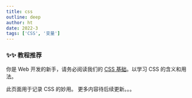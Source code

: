 ```yaml
---
title: css
outline: deep
author: ht
date: 2022-3
tags: ['CSS', '变量']
---
```


### ✨✨ 教程推荐

你是 Web 开发的新手，请务必阅读我们的 [CSS 基础](https://developer.mozilla.org/zh-CN/docs/Learn/Getting_started_with_the_web/CSS_basics "MDN")。以学习 CSS 的含义和用法。

此页面用于记录 CSS 的妙用。 更多内容待后续更新。。。

